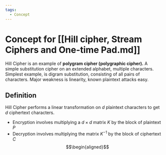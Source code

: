 ```yaml
---
tags:
  - Concept
---
```

# Concept for [[Hill cipher, Stream Ciphers and One-time Pad.md]]

Hill Cipher is an example of **polygram cipher (polygraphic cipher).** A simple substitution cipher on an extended alphabet, multiple characters. Simplest example, is digram substitution, consisting of all pairs of characters.
Major weakness is linearity, known plaintext attacks easy.

## Definition

Hill Cipher performs a linear transformation on $d$ plaintext characters to get $d$ ciphertext characters.

* Encryption involves multiplying a $d\times d$ matrix $K$ by the block of plaintext $P$
* Decryption involves multiplying the matrix $K^{-1}$ by the block of ciphertext $C$
$$\begin{aligned}$$
